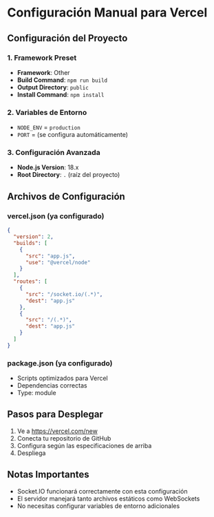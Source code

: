 # Configuración Manual para Vercel

## Configuración del Proyecto

### 1. Framework Preset
- **Framework**: Other
- **Build Command**: `npm run build`
- **Output Directory**: `public`
- **Install Command**: `npm install`

### 2. Variables de Entorno
- `NODE_ENV` = `production`
- `PORT` = (se configura automáticamente)

### 3. Configuración Avanzada
- **Node.js Version**: 18.x
- **Root Directory**: `.` (raíz del proyecto)

## Archivos de Configuración

### vercel.json (ya configurado)
```json
{
  "version": 2,
  "builds": [
    {
      "src": "app.js",
      "use": "@vercel/node"
    }
  ],
  "routes": [
    {
      "src": "/socket.io/(.*)",
      "dest": "app.js"
    },
    {
      "src": "/(.*)",
      "dest": "app.js"
    }
  ]
}
```

### package.json (ya configurado)
- Scripts optimizados para Vercel
- Dependencias correctas
- Type: module

## Pasos para Desplegar

1. Ve a https://vercel.com/new
2. Conecta tu repositorio de GitHub
3. Configura según las especificaciones de arriba
4. Despliega

## Notas Importantes
- Socket.IO funcionará correctamente con esta configuración
- El servidor manejará tanto archivos estáticos como WebSockets
- No necesitas configurar variables de entorno adicionales

